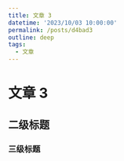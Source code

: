 ```yaml
---
title: 文章 3
datetime: '2023/10/03 10:00:00'
permalink: /posts/d4bad3
outline: deep
tags:
  - 文章
---
```


# 文章 3

## 二级标题

### 三级标题
